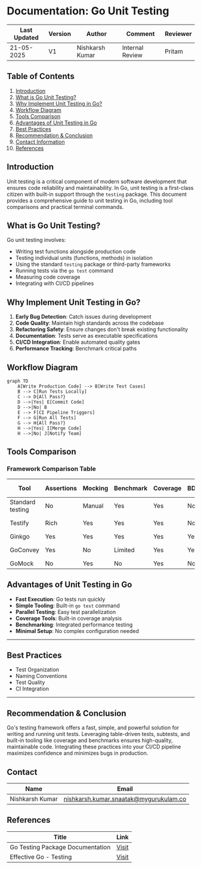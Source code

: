 # Documentation: Go Unit Testing

| Last Updated | Version | Author          | Comment         | Reviewer |
|--------------|---------|-----------------|-----------------|----------|
|  21-05-2025  | V1      | Nishkarsh Kumar | Internal Review | Pritam   |

## Table of Contents
1. [Introduction](#introduction)
2. [What is Go Unit Testing?](#what-is-go-unit-testing)
3. [Why Implement Unit Testing in Go?](#why-implement-unit-testing-in-go)
4. [Workflow Diagram](#workflow-diagram)
5. [Tools Comparison](#tools-comparison)
6. [Advantages of Unit Testing in Go](#advantages-of-unit-testing-in-go)
7. [Best Practices](#best-practices)
8. [Recommendation & Conclusion](#recommendation--conclusion)
9. [Contact Information](#contact-information)
10. [References](#references)

## Introduction

Unit testing is a critical component of modern software development that ensures code reliability and maintainability. In Go, unit testing is a first-class citizen with built-in support through the `testing` package. This document provides a comprehensive guide to unit testing in Go, including tool comparisons and practical terminal commands.

## What is Go Unit Testing?

Go unit testing involves:
- Writing test functions alongside production code
- Testing individual units (functions, methods) in isolation
- Using the standard `testing` package or third-party frameworks
- Running tests via the `go test` command
- Measuring code coverage
- Integrating with CI/CD pipelines

## Why Implement Unit Testing in Go?

1. **Early Bug Detection**: Catch issues during development
2. **Code Quality**: Maintain high standards across the codebase
3. **Refactoring Safety**: Ensure changes don't break existing functionality
4. **Documentation**: Tests serve as executable specifications
5. **CI/CD Integration**: Enable automated quality gates
6. **Performance Tracking**: Benchmark critical paths

## Workflow Diagram

```mermaid
graph TD
    A[Write Production Code] --> B[Write Test Cases]
    B --> C[Run Tests Locally]
    C --> D{All Pass?}
    D -->|Yes| E[Commit Code]
    D -->|No| B
    E --> F[CI Pipeline Triggers]
    F --> G[Run All Tests]
    G --> H{All Pass?}
    H -->|Yes| I[Merge Code]
    H -->|No| J[Notify Team]
```
## Tools Comparison

### Framework Comparison Table

| Tool              | Assertions | Mocking | Benchmark | Coverage | BDD  | Learning Curve | `go test` Compatible |
|-------------------|------------|---------|-----------|----------|------|----------------|-----------------------|
| Standard testing  | No         | Manual  | Yes       | Yes      | No   | Low            | Yes (native)          |
| Testify           | Rich       | Yes     | Yes       | Yes      | No   | Low-Medium     | Yes                   |
| Ginkgo            | Yes        | Yes     | Yes       | Yes      | Yes  | Medium         | Partial               |
| GoConvey          | Yes        | No      | Limited   | Yes      | Yes  | Low-Medium     | Yes                   |
| GoMock            | No         | Yes     | No        | Yes      | No   | Medium         | Yes                   |

## Advantages of Unit Testing in Go

- **Fast Execution**: Go tests run quickly  
- **Simple Tooling**: Built-in `go test` command  
- **Parallel Testing**: Easy test parallelization  
- **Coverage Tools**: Built-in coverage analysis  
- **Benchmarking**: Integrated performance testing  
- **Minimal Setup**: No complex configuration needed  

---

## Best Practices
- Test Organization
- Naming Conventions
- Test Quality
- CI Integration

---

## Recommendation & Conclusion

Go's testing framework offers a fast, simple, and powerful solution for writing and running unit tests. Leveraging table-driven tests, subtests, and built-in tooling like coverage and benchmarks ensures high-quality, maintainable code. Integrating these practices into your CI/CD pipeline maximizes confidence and minimizes bugs in production.

## Contact

| **Name**    | **Email**                |
|-------------|--------------------------|
| Nishkarsh Kumar     | nishkarsh.kumar.snaatak@mygurukulam.co  |


## References  

| Title                          | Link                                                                 |  
|--------------------------------|----------------------------------------------------------------------|  
| Go Testing Package Documentation       | [Visit](https://pkg.go.dev/testing) |  
| Effective Go - Testing                  | [Visit](https://go.dev/doc/effective_go#testing) |  
